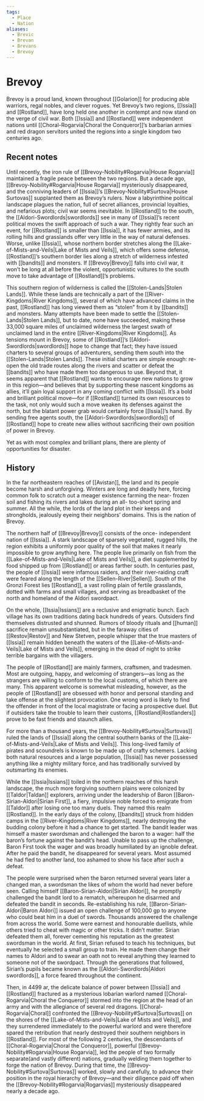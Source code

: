 ```yaml
---
tags:
  - Place
  - Nation
aliases:
  - Brevic
  - Brevan
  - Brevans
  - Brevoy
---
```

# Brevoy
Brevoy is a proud land, known throughout [[Golarion]] for producing able warriors, regal nobles, and clever rogues. Yet Brevoy’s two regions, [[Issia]] and [[Rostland]], have long held one another in contempt and now stand on the verge of civil war. Both [[Issia]] and [[Rostland]] were independent nations until [[Choral-Rogarvia|Choral the Conqueror]]’s barbarian armies and red dragon servitors united the regions into a single kingdom two centuries ago.
## Recent notes
Until recently, the iron rule of [[Brevoy-Nobility#Rogarvia|House Rogarvia]] maintained a fragile peace between the two regions. But a decade ago, [[Brevoy-Nobility#Rogarvia|House Rogarvia]] mysteriously disappeared, and the conniving leaders of [[Issia]]’s [[Brevoy-Nobility#Surtova|House Surtovas]] supplanted them as Brevoy’s rulers. Now a labyrinthine political landscape plagues the nation, full of secret alliances, provincial loyalties, and nefarious plots; civil war seems inevitable. In [[Rostland]] to the south, the [[Aldori-Swordlords|swordlords]] see in many of [[Issia]]’s recent political moves the swift approach of such a war. They rightly fear such an event, for [[Rostland]] is smaller than [[Issia]], it has fewer armies, and its rolling hills and grasslands offer very little in the way of natural defenses. Worse, unlike [[Issia]], whose northern border stretches along the [[Lake-of-Mists-and-Veils|Lake of Mists and Veils]], which offers some defense, [[Rostland]]’s southern border lies along a stretch of wilderness infested with [[bandits]] and monsters. If [[Brevoy|Brevoy]] falls into civil war, it won’t be long at all before the violent, opportunistic vultures to the south move to take advantage of [[Rostland]]’s problems.

This southern region of wilderness is called the [[Stolen-Lands|Stolen Lands]]. While these lands are technically a part of the [[River-Kingdoms|River Kingdoms]], several of which have advanced claims in the past, [[Rostland]] has long viewed them as “stolen” from it by [[bandits]] and monsters. Many attempts have been made to settle the [[Stolen-Lands|Stolen Lands]], but to date, none have succeeded, making these 33,000 square miles of unclaimed wilderness the largest swath of unclaimed land in the entire [[River-Kingdoms|River Kingdoms]]. As tensions mount in Brevoy, some of [[Rostland]]’s [[Aldori-Swordlords|swordlords]] hope to change that fact; they have issued charters to several groups of adventurers, sending them south into the [[Stolen-Lands|Stolen Lands]]. These initial charters are simple enough: re-open the old trade routes along the rivers and scatter or defeat the [[bandits]] who have made them too dangerous to use. Beyond that, it seems apparent that [[Rostland]] wants to encourage new nations to grow in this region—and believes that by supporting these nascent kingdoms as allies, it’ll gain loyal support in any coming conflict with [[Issia]]. It’s a bold and brilliant political move—for if [[Rostland]] turned its own resources to the task, not only would such a move weaken its defenses against the north, but the blatant power grab would certainly force [[Issia]]’s hand. By sending free agents south, the [[Aldori-Swordlords|swordlords]] of [[Rostland]] hope to create new allies without sacrificing their own position of power in Brevoy.

Yet as with most complex and brilliant plans, there are plenty of opportunities for disaster.
## History
In the far northeastern reaches of [[Avistan]], the land and its people become harsh and unforgiving. Winters are long and deadly here, forcing common folk to scratch out a meager existence farming the near- frozen soil and fishing its rivers and lakes during an all- too-short spring and summer. All the while, the lords of the land plot in their keeps and strongholds, jealously eyeing their neighbors’ domains. This is the nation of Brevoy.

The northern half of [[Brevoy|Brevoy]] consists of the once- independent nation of [[Issia]]. A stark landscape of sparsely vegetated, rugged hills, the region exhibits a uniformly poor quality of the soil that makes it nearly impossible to grow anything here. The people live primarily on fish from the [[Lake-of-Mists-and-Veils|Lake of Mists and Veils]], a diet supplemented by food shipped up from [[Rostland]] or areas farther south. In centuries past, the people of [[Issia]] were infamous raiders, and their river-raiding craft were feared along the length of the [[Sellen-River|Sellen]]. South of the Gronzi Forest lies [[Rostland]], a vast rolling plain of fertile grasslands, dotted with farms and small villages, and serving as breadbasket of the north and homeland of the Aldori swordpact.

On the whole, [[Issia|Issians]] are a reclusive and enigmatic bunch. Each village has its own traditions dating back hundreds of years. Outsiders find themselves distrusted and shunned. Rumors of bloody rituals and [[human]] sacrifice remain unsubstantiated, but in the faraway cities of [[Restov|Restov]] and New Stetven, people whisper that the true masters of [[Issia]] remain hidden beneath the waters of the [[Lake-of-Mists-and-Veils|Lake of Mists and Veils]], emerging in the dead of night to strike terrible bargains with the villagers.

The people of [[Rostland]] are mainly farmers, craftsmen, and tradesmen. Most are outgoing, happy, and welcoming of strangers—as long as the strangers are willing to conform to the local customs, of which there are many. This apparent welcome is somewhat misleading, however, as the people of [[Rostland]] are obsessed with honor and personal standing and take offense at the slightest provocation. One wrong word is likely to find the offender in front of the local magistrate or facing a prospective duel. But if outsiders take the trouble to learn their customs, [[Rostland|Rostlanders]] prove to be fast friends and staunch allies.

For more than a thousand years, the [[Brevoy-Nobility#Surtova|Surtovas]] ruled the lands of [[Issia]] along the central southern banks of the [[Lake-of-Mists-and-Veils|Lake of Mists and Veils]]. This long-lived family of pirates and scoundrels is known to be made up of crafty schemers. Lacking both natural resources and a large population, [[Issia]] has never possessed anything like a mighty military force, and has traditionally survived by outsmarting its enemies.

While the [[Issia|Issians]] toiled in the northern reaches of this harsh landscape, the much more forgiving southern plains were colonized by [[Taldor|Taldan]] explorers, arriving under the leadership of Baron [[Baron-Sirian-Aldori|Sirian First]], a fiery, impulsive noble forced to emigrate from [[Taldor]] after losing one too many duels. They named this realm [[Rostland]]. In the early days of the colony, [[bandits]] struck from hidden camps in the [[River-Kingdoms|River Kingdoms]], nearly destroying the budding colony before it had a chance to get started. The bandit leader was himself a master swordsman and challenged the baron to a wager: half the baron’s fortune against the bandit’s head. Unable to pass up the challenge, Baron First took the wager and was broadly humiliated by an ignoble defeat. After he paid the bandit, he disappeared for several years. Most assumed he had fled to another land, too ashamed to show his face after such a defeat.

The people were surprised when the baron returned several years later a changed man, a swordsman the likes of whom the world had never before seen. Calling himself [[Baron-Sirian-Aldori|Sirian Aldori]], he promptly challenged the bandit lord to a rematch, whereupon he disarmed and defeated the bandit in seconds. Re-establishing his rule, [[Baron-Sirian-Aldori|Baron Aldori]] issued an open challenge of 100,000 gp to anyone who could beat him in a duel of swords. Thousands answered the challenge from across the world. Some were earnest and honourable duellists, while others tried to cheat with magic or other tricks. It didn’t matter. Sirian defeated them all, forever cementing his reputation as the greatest swordsman in the world. At first, Sirian refused to teach his techniques, but eventually he selected a small group to train. He made them change their names to Aldori and to swear an oath not to reveal anything they learned to someone not of the swordpact. Through the generations that followed, Sirian’s pupils became known as the [[Aldori-Swordlords|Aldori swordlords]], a force feared throughout the continent.

Then, in 4499 ar, the delicate balance of power between [[Issia]] and [[Rostland]] fractured as a mysterious Iobarian warlord named [[Choral-Rogarvia|Choral the Conqueror]] stormed into the region at the head of an army and with the allegiance of several red dragons. [[Choral-Rogarvia|Choral]] confronted the [[Brevoy-Nobility#Surtova|Surtovas]] on the shores of the [[Lake-of-Mists-and-Veils|Lake of Mists and Veils]], and they surrendered immediately to the powerful warlord and were therefore spared the retribution that nearly destroyed their southern neighbors in [[Rostland]]. For most of the following 2 centuries, the descendants of [[Choral-Rogarvia|Choral the Conqueror]], powerful [[Brevoy-Nobility#Rogarvia|House Rogarvia]], led the people of two formally separate(and vastly different) nations, gradually welding them together to forge the nation of Brevoy. During that time, the [[Brevoy-Nobility#Surtova|Surtovas]] worked, slowly and carefully, to advance their position in the royal hierarchy of Brevoy—and their diligence paid off when the [[Brevoy-Nobility#Rogarvia|Rogarvias]] mysteriously disappeared nearly a decade ago.